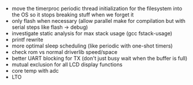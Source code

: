 -   move the timerproc periodic thread initialization for the filesystem into
    the OS so it stops breaking stuff when we forget it
-   only flash when necessary (allow parallel make for compilation but with
    serial steps like flash -> debug)
-   investigate static analysis for max stack usage (gcc fstack-usage)
-   printf rewrite
-   more optimal sleep scheduling (like periodic with one-shot timers)
-   check rom vs normal driverlib speed/space
-   better UART blocking for TX (don't just busy wait when the buffer is full)
-   mutual exclusion for all LCD display functions
-   core temp with adc
-   LTO
